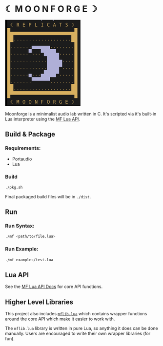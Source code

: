 # ☾ M O O N F O R G E ☽
![mf_logo](doc/mf.png)

Moonforge is a minimalist audio lab written in C. It's scripted via it's built-in Lua interpreter using the [MF Lua API](doc/API.md). 

## Build & Package
### Requirements:
- Portaudio
- Lua

### Build
```bash
./pkg.sh
```

Final packaged build files will be in `./dist`.

## Run

### Run Syntax:
```bash
./mf <path/to/file.lua>
```

### Run Example:
```bash
./mf examples/test.lua
```

## Lua API
See the [MF Lua API Docs](doc/API.md) for core API functions.

## Higher Level Libraries
This project also includes [`mflib.lua`](lua_include/mflib.lua) which contains wrapper functions around the core API which make it easier to work with. 

The `mflib.lua` library is written in pure Lua, so anything it does can be done manually. Users are encouraged to write their own wrapper libraries (for fun). 

